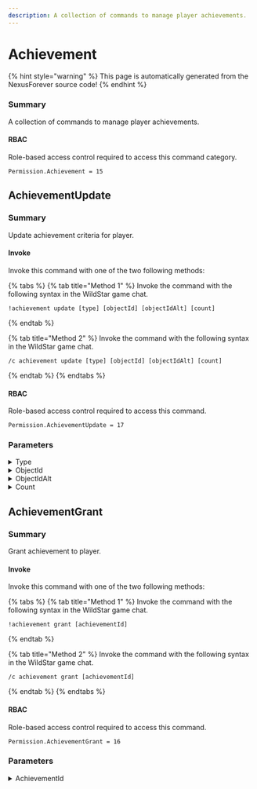 ```yaml
---
description: A collection of commands to manage player achievements.
---
```


# Achievement

{% hint style="warning" %}
This page is automatically generated from the NexusForever source code!
{% endhint %}

### Summary

A collection of commands to manage player achievements.

#### RBAC

Role-based access control required to access this command category.

```
Permission.Achievement = 15
```

## AchievementUpdate

### Summary

Update achievement criteria for player.

#### Invoke

Invoke this command with one of the two following methods:

{% tabs %}
{% tab title="Method 1" %}
Invoke the command with the following syntax in the WildStar game chat.

```
!achievement update [type] [objectId] [objectIdAlt] [count]
```
{% endtab %}

{% tab title="Method 2" %}
Invoke the command with the following syntax in the WildStar game chat.

```
/c achievement update [type] [objectId] [objectIdAlt] [count]
```
{% endtab %}
{% endtabs %}

#### RBAC

Role-based access control required to access this command.

```
Permission.AchievementUpdate = 17
```

### Parameters

<details>

<summary>Type</summary>

#### Summary

Achievement criteria type to update.

#### Optional

No

</details>

<details>

<summary>ObjectId</summary>

#### Summary

Object id to match against.

#### Optional

No

</details>

<details>

<summary>ObjectIdAlt</summary>

#### Summary

Alternative object id to match against.

#### Optional

No

</details>

<details>

<summary>Count</summary>

#### Summary

Update count for matched criteria.

#### Optional

No

</details>

## AchievementGrant

### Summary

Grant achievement to player.

#### Invoke

Invoke this command with one of the two following methods:

{% tabs %}
{% tab title="Method 1" %}
Invoke the command with the following syntax in the WildStar game chat.

```
!achievement grant [achievementId]
```
{% endtab %}

{% tab title="Method 2" %}
Invoke the command with the following syntax in the WildStar game chat.

```
/c achievement grant [achievementId]
```
{% endtab %}
{% endtabs %}

#### RBAC

Role-based access control required to access this command.

```
Permission.AchievementGrant = 16
```

### Parameters

<details>

<summary>AchievementId</summary>

#### Summary

Achievement id to grant.

#### Optional

No

</details>

